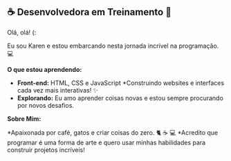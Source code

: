 ## ☕ Desenvolvedora em Treinamento 🚀
Olá, olá! (:

Eu sou Karen e estou embarcando nesta jornada incrível na programação. 💻

**O que estou aprendendo:**

* **Front-end:** HTML, CSS e JavaScript
   *Construindo websites e interfaces cada vez mais interativas! ✨
* **Explorando:** Eu amo aprender coisas novas e estou sempre procurando por novos desafios.

**Sobre Mim:**

*Apaixonada por café, gatos e criar coisas do zero. 🐈 ☕ 💻
*Acredito que programar é uma forma de arte e quero usar minhas habilidades para construir projetos incríveis!
